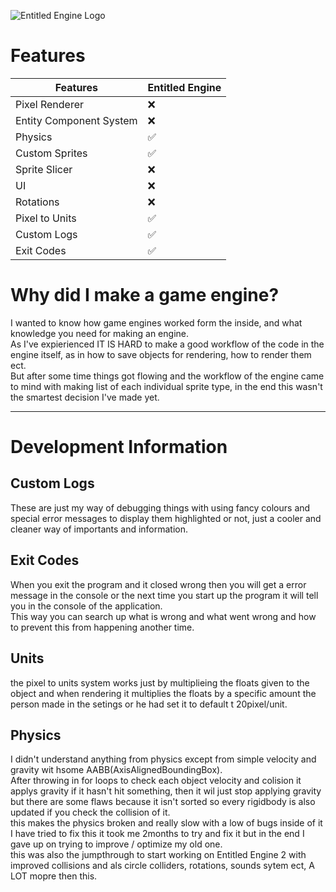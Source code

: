 ![Entitled Engine Logo](http://jiri.dscloud.me/Non-Active-Websites/GIT_README/EntitledEngine/EE.png) <br>

# Features
| Features | Entitled Engine |
| --- | --- |
| Pixel Renderer | ❌ |
| Entity Component System | ❌ |
| Physics | ✅ |
| Custom Sprites | ✅ |
| Sprite Slicer | ❌ |
| UI | ❌ |
| Rotations | ❌ |
| Pixel to Units| ✅ |
| Custom Logs | ✅ |
| Exit Codes | ✅ |

# Why did I make a game engine?
I wanted to know how game engines worked form the inside, and what knowledge you need for making an engine.<br>
As I've expierienced IT IS HARD to make a good workflow of the code in the engine itself, as in how to save objects for rendering, how to render them ect.<br>
But after some time things got flowing and the workflow of the engine came to mind with making list of each individual sprite type, in the end this wasn't the smartest decision I've made yet.<br>

<hr>

# Development Information

## Custom Logs
These are just my way of debugging things with using fancy colours and special error messages to display them highlighted or not, just a cooler and cleaner way of importants and information.

## Exit Codes
When you exit the program and it closed wrong then you will get a error message in the console or the next time you start up the program it will tell you in the console of the application.<br>
This way you can search up what is wrong and what went wrong and how to prevent this from happening another time.


## Units
the pixel to units system works just by multiplieing the floats given to the object and when rendering it multiplies the floats by a specific amount the person made in the setings or he had set it to default t 20pixel/unit.<br>


## Physics
I didn't understand anything from physics except from simple velocity and gravity wit hsome AABB(AxisAlignedBoundingBox).<br>
After throwing in for loops to check each object velocity and colision it applys gravity if it hasn't hit something, then it wil just stop applying gravity but there are some flaws because it isn't sorted so every rigidbody is also updated if you check the collision of it.<br>
this makes the physics broken and really slow with a low of bugs inside of it I have tried to fix this it took me 2months to try and fix it but in the end I gave up on trying to improve / optimize my old one.<br>
this was also the jumpthrough to start working on Entitled Engine 2 with improved collisions and als circle colliders, rotations, sounds sytem ect, A LOT mopre then this.
